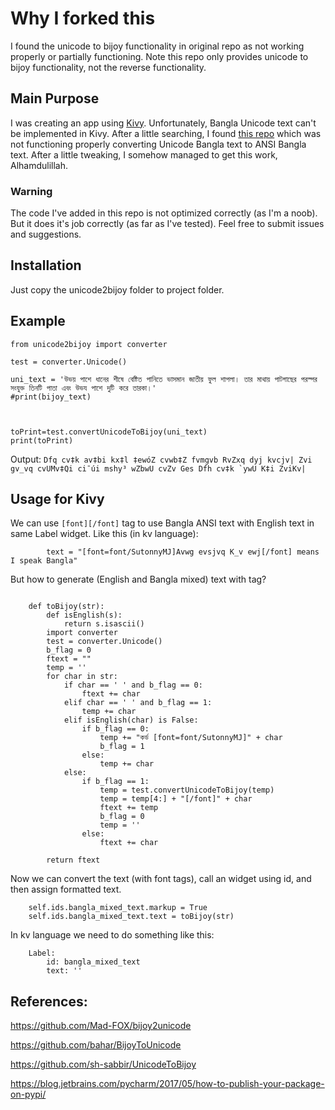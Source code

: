 # Why I forked this
I found the unicode to bijoy functionality in original repo as not working properly or partially functioning. Note this repo only provides unicode to bijoy functionality, not the reverse functionality.

## Main Purpose
I was creating an app using [Kivy](https://github.com/kivy/kivy). Unfortunately, Bangla Unicode text can't be implemented in Kivy. After a little searching, I found [this repo](https://github.com/Mad-FOX/bijoy2unicode) which was not functioning properly converting Unicode Bangla text to ANSI Bangla text. After a little tweaking, I somehow managed to get this work, Alhamdulillah.
### Warning
The code I've added in this repo is not optimized correctly (as I'm a noob). But it does it's job correctly (as far as I've tested). Feel free to submit issues and suggestions.



## Installation
Just copy the unicode2bijoy folder to project folder.

## Example
    from unicode2bijoy import converter
    
    test = converter.Unicode()
    
    uni_text = 'উভয় পাশে ধানের শীষে বেষ্টিত পানিতে ভাসমান জাতীয় ফুল শাপলা। তার মাথায় পাটগাছের পরস্পর সংযুক্ত তিনটি পাতা এবং উভয পাশে দুটি করে তারকা।'
    #print(bijoy_text)
 
    

    toPrint=test.convertUnicodeToBijoy(uni_text)
    print(toPrint)
Output:
    ```Dfq cv‡k av‡bi kx‡l ‡ewóZ cvwb‡Z fvmgvb RvZxq dyj kvcjv| Zvi gv_vq cvUMv‡Qi ci¯úi mshy³ wZbwU cvZv Ges Dfh cv‡k `ywU K‡i ZviKv|```


## Usage for Kivy
We can use ```[font][/font]``` tag to use Bangla ANSI text with English text in same Label widget. Like this (in kv language):
``` Label:
        text = "[font=font/SutonnyMJ]Avwg evsjvq K_v ewj[/font] means I speak Bangla"
```

But how to generate (English and Bangla mixed) text with tag?

```

    def toBijoy(str):
        def isEnglish(s):
            return s.isascii()
        import converter
        test = converter.Unicode()
        b_flag = 0
        ftext = ""
        temp = ''
        for char in str:
            if char == ' ' and b_flag == 0:
                ftext += char
            elif char == ' ' and b_flag == 1:
                temp += char
            elif isEnglish(char) is False:
                if b_flag == 0:
                    temp += "কর্ড [font=font/SutonnyMJ]" + char
                    b_flag = 1
                else:
                    temp += char
            else:
                if b_flag == 1:
                    temp = test.convertUnicodeToBijoy(temp)
                    temp = temp[4:] + "[/font]" + char
                    ftext += temp
                    b_flag = 0
                    temp = ''
                else:
                    ftext += char

        return ftext

```


Now we can convert the text (with font tags), call an widget using id, and then assign formatted text.

```
    self.ids.bangla_mixed_text.markup = True
    self.ids.bangla_mixed_text.text = toBijoy(str)
```

In kv language we need to do something like this:
```
    Label:
        id: bangla_mixed_text
        text: ''
```
 

## References:
https://github.com/Mad-FOX/bijoy2unicode

https://github.com/bahar/BijoyToUnicode

https://github.com/sh-sabbir/UnicodeToBijoy

https://blog.jetbrains.com/pycharm/2017/05/how-to-publish-your-package-on-pypi/
